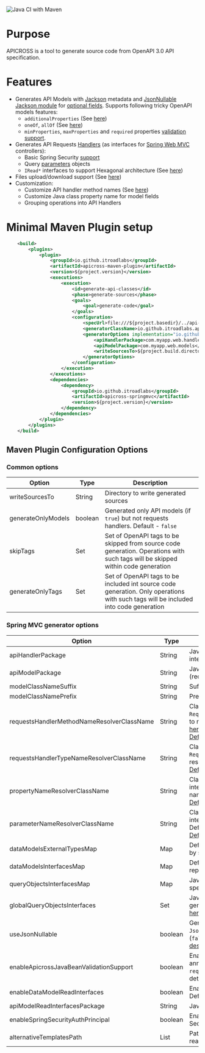 
![Java CI with Maven](https://github.com/itroadlabs/apicross/actions/workflows/maven-oss-release.yml/badge.svg)

# Purpose
APICROSS is a tool to generate source code from OpenAPI 3.0 API specification.

# Features
- Generates API Models with [Jackson](https://github.com/FasterXML/jackson) metadata and [JsonNullable Jackson module](https://github.com/OpenAPITools/jackson-databind-nullable) for [optional fields](docs/OptionalFields.md). 
  Supports following tricky OpenAPI models features:
  * `additionalProperties` (See [here](docs/AdditionalProperties.md))
  * `oneOf`, `allOf`  (See [here](docs/ComposedSchemas.md))
  * `minProperties`, `maxProperties` and `required` properties [validation support](docs/MinMaxRequiredPropertiesValidation.md).  
- Generates API Requests [Handlers](docs/APIHandler.md) (as interfaces for [Spring Web MVC](https://github.com/spring-projects/spring-framework/tree/main/spring-webmvc) controllers):
  * Basic Spring Security [support](docs/SpringSecurityAuthentication.md)
  * Query [parameters](docs/QueryParameters.md) objects
  * `IRead*` interfaces to support Hexagonal architecture (See [here](docs/IReadInterfaces.md))
- Files upload/download support (See [here](docs/HandlingFiles.md))
- Customization:
  * Customize API handler method names (See [here](docs/APIHandlerMethodName.md))
  * Customize Java class property name for model fields 
  * Grouping operations into API Handlers  

# Minimal Maven Plugin setup
```xml
    <build>
        <plugins>
            <plugin>
                <groupId>io.github.itroadlabs</groupId>
                <artifactId>apicross-maven-plugin</artifactId>
                <version>${project.version}</version>
                <executions>
                    <execution>
                        <id>generate-api-classes</id>
                        <phase>generate-sources</phase>
                        <goals>
                            <goal>generate-code</goal>
                        </goals>
                        <configuration>
                            <specUrl>file:///${project.basedir}/../api-specifications/api.yaml</specUrl>
                            <generatorClassName>io.github.itroadlabs.apicross.springmvc.SpringMvcCodeGenerator</generatorClassName>
                            <generatorOptions implementation="io.github.itroadlabs.apicross.springmvc.SpringMvcCodeGeneratorOptions">
                                <apiHandlerPackage>com.myapp.web.handlers</apiHandlerPackage>
                                <apiModelPackage>com.myapp.web.models</apiModelPackage>
                                <writeSourcesTo>${project.build.directory}/generated-sources/java</writeSourcesTo>
                            </generatorOptions>
                        </configuration>
                    </execution>
                </executions>
                <dependencies>
                    <dependency>
                        <groupId>io.github.itroadlabs</groupId>
                        <artifactId>apicross-springmvc</artifactId>
                        <version>${project.version}</version>
                    </dependency>
                </dependencies>
            </plugin>
        </plugins>
    </build>
```
## Maven Plugin Configuration Options
### Common options
| Option             | Type | Description |
|--------------------| ---- | --- |
| writeSourcesTo     | String | Directory to write generated sources |
| generateOnlyModels | boolean | Generated  only API models (if `true`) but not requests handlers. Default - `false` |
| skipTags           | Set | Set of OpenAPI tags to be skipped from source code generation. Operations with such tags will be skipped within code generation |
| generateOnlyTags   | Set | Set of OpenAPI tags to be included int source code generation. Only operations with such tags will be included into code generation | 

### Spring MVC generator options
| Option                                     | Type | Description                                                                                                                                                                                                                                                                                                               |
|--------------------------------------------| ---- |---------------------------------------------------------------------------------------------------------------------------------------------------------------------------------------------------------------------------------------------------------------------------------------------------------------------------|
| apiHandlerPackage                          | String | Java package name for API handlers (Java interfaces for Spring MVC Controllers)                                                                                                                                                                                                                                           |
| apiModelPackage                            | String | Java package name for API models (request/response)                                                                                                                                                                                                                                                                       |
| modelClassNameSuffix                       | String | Suffix for API model Java class name                                                                                                                                                                                                                                                                                      |
| modelClassNamePrefix                       | String | Prefix for API model Java class name                                                                                                                                                                                                                                                                                      |
| requestsHandlerMethodNameResolverClassName | String | Class implementing `RequestsHandlerMethodNameResolver` interface to resolve API Handler class name. See details [here](docs/APIHandlerMethodName.md). Default is [DefaultRequestsHandlerMethodNameResolver](apicross-java/src/main/java/io/github/itroadlabs/apicross/java/DefaultRequestsHandlerMethodNameResolver.java) |
| requestsHandlerTypeNameResolverClassName   | String | Class implementing `RequestsHandlerTypeNameResolver` interface to resolve API Handler method name. Default is [DefaultRequestsHandlerTypeNameResolver](apicross-java/src/main/java/io/github/itroadlabs/apicross/java/DefaultRequestsHandlerTypeNameResolver.java)                                                        |
| propertyNameResolverClassName              | String | Class implementing `PropertyNameResolver` interface to resolve data model class property name. Default is [DefaultPropertyAndParameterNameResolver](apicross-java/src/main/java/io/github/itroadlabs/apicross/java/DefaultPropertyAndParameterNameResolver.java)                                                          |
| parameterNameResolverClassName             | String | Class implementing `PropertyNameResolver` interface to resolve URI parameter name. Default is [DefaultPropertyAndParameterNameResolver](apicross-java/src/main/java/io/github/itroadlabs/apicross/java/DefaultPropertyAndParameterNameResolver.java)                                                                      |
| dataModelsExternalTypesMap                 | Map | Defines replacement for data model schema by specified Java class. See details [here](docs/ExternalTypes.md)                                                                                                                                                                                                              |
| dataModelsInterfacesMap                    | Map | Defines Java interface for class generated to represend specified schema. See details [here](docs/DataModelInterfaces.md)                                                                                                                                                                                                 |
| queryObjectsInterfacesMap                  | Map | Java interfaces to be implemented for specified query object. See details [here](docs/QueryParameters.md)                                                                                                                                                                                                                 |
| globalQueryObjectsInterfaces               | Set | Java interfaces to be implemented for all generated query opject classes. See details [here](docs/QueryParameters.md).                                                                                                                                                                                                    |
| useJsonNullable                            | boolean | Generate Java classes for API models with `JsonNullable` class usage (`true`) or not (`false`). The default is `true`. [Feature description here](docs/OptionalFields.md)                                                                                                                                                 |
| enableApicrossJavaBeanValidationSupport    | boolean | Enable option to add APICROSS custom annotation to the api model class to perform `required` fields validation. Default is `false`. See details [here](docs/MinMaxRequiredPropertiesValidation.md).                                                                                                                       |
| enableDataModelReadInterfaces              | boolean | Enable generation for `IRead*` interfaces. Default is `false`.                                                                                                                                                                                                                                                            |
| apiModelReadInterfacesPackage              | String | Java package name for `IRead*` interfaces                                                                                                                                                                                                                                                                                 |
| enableSpringSecurityAuthPrincipal          | boolean | Enable for API Handlers methods Spring Security `Authorization` parameter                                                                                                                                                                                                                                                 |
| alternativeTemplatesPath                   | List | Path to files with alternative templates. Please read about feature [here](docs/AlternativeTemplates.md)                                                                                                                                                                                                                  |
